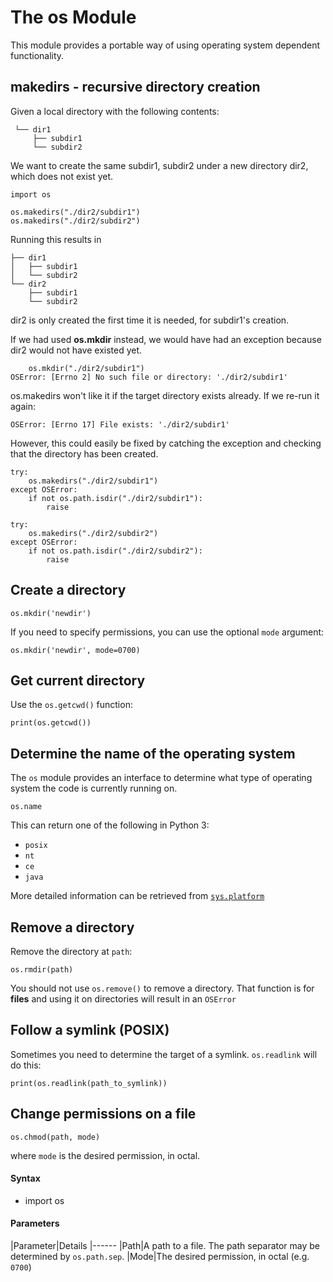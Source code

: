 # The os Module


This module provides a portable way of using operating system dependent functionality.



## makedirs - recursive directory creation


Given a local directory with the following contents:

```
 └── dir1
     ├── subdir1
     └── subdir2

```

We want to create the same subdir1, subdir2 under a new directory dir2, which does not exist yet.

```
import os

os.makedirs("./dir2/subdir1")
os.makedirs("./dir2/subdir2")

```

Running this results in

```
├── dir1
│   ├── subdir1
│   └── subdir2
└── dir2
    ├── subdir1
    └── subdir2

```

dir2 is only created the first time it is needed, for subdir1's creation.

If we had used **os.mkdir** instead, we would have had an exception because dir2 would not have existed yet.

```
    os.mkdir("./dir2/subdir1")
OSError: [Errno 2] No such file or directory: './dir2/subdir1'

```

os.makedirs won't like it if the target directory exists already.  If we re-run it again:

```
OSError: [Errno 17] File exists: './dir2/subdir1'

```

However, this could easily be fixed by catching the exception and checking that the directory has been created.

```
try:
    os.makedirs("./dir2/subdir1")
except OSError:
    if not os.path.isdir("./dir2/subdir1"):
        raise

try:
    os.makedirs("./dir2/subdir2")
except OSError:
    if not os.path.isdir("./dir2/subdir2"):
        raise

```



## Create a directory


```
os.mkdir('newdir')

```

If you need to specify permissions, you can use the optional `mode` argument:

```
os.mkdir('newdir', mode=0700)

```



## Get current directory


Use the `os.getcwd()` function:

```
print(os.getcwd())

```



## Determine the name of the operating system


The `os` module provides an interface to determine what type of operating system the code is currently running on.

```
os.name

```

This can return one of the following in Python 3:

- `posix`
- `nt`
- `ce`
- `java`

More detailed information can be retrieved from [`sys.platform`](https://docs.python.org/3/library/sys.html#sys.platform)



## Remove a directory


Remove the directory at `path`:

```
os.rmdir(path)

```

You should not use `os.remove()` to remove a directory. That function is for **files** and using it on directories will result in an `OSError`



## Follow a symlink (POSIX)


Sometimes you need to determine the target of a symlink. `os.readlink` will do this:

```
print(os.readlink(path_to_symlink))

```



## Change permissions on a file


```
os.chmod(path, mode)

```

where `mode` is the desired permission, in octal.



#### Syntax


- import os



#### Parameters


|Parameter|Details
|------
|Path|A path to a file. The path separator may be determined by `os.path.sep`.
|Mode|The desired permission, in octal (e.g. `0700`)

